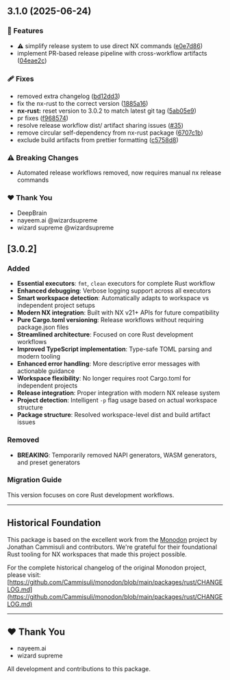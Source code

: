 ## 3.1.0 (2025-06-24)

### 🚀 Features

- ⚠️  simplify release system to use direct NX commands ([e0e7d86](https://github.com/deepbrainspace/goodiebag/commit/e0e7d86))
- implement PR-based release pipeline with cross-workflow artifacts ([04eae2c](https://github.com/deepbrainspace/goodiebag/commit/04eae2c))

### 🩹 Fixes

- removed extra changelog ([bd12dd3](https://github.com/deepbrainspace/goodiebag/commit/bd12dd3))
- fix the nx-rust to the correct version ([1885a16](https://github.com/deepbrainspace/goodiebag/commit/1885a16))
- **nx-rust:** reset version to 3.0.2 to match latest git tag ([5ab05e9](https://github.com/deepbrainspace/goodiebag/commit/5ab05e9))
- pr fixes ([f968574](https://github.com/deepbrainspace/goodiebag/commit/f968574))
- resolve release workflow dist/ artifact sharing issues ([#35](https://github.com/deepbrainspace/goodiebag/pull/35))
- remove circular self-dependency from nx-rust package ([6707c1b](https://github.com/deepbrainspace/goodiebag/commit/6707c1b))
- exclude build artifacts from prettier formatting ([c5758d8](https://github.com/deepbrainspace/goodiebag/commit/c5758d8))

### ⚠️  Breaking Changes

- Automated release workflows removed, now requires manual nx release commands

### ❤️ Thank You

- DeepBrain
- nayeem.ai @wizardsupreme
- wizard supreme @wizardsupreme

## [3.0.2]

### Added

- **Essential executors**: `fmt`, `clean` executors for complete Rust workflow
- **Enhanced debugging**: Verbose logging support across all executors
- **Smart workspace detection**: Automatically adapts to workspace vs
  independent project setups
- **Modern NX integration**: Built with NX v21+ APIs for future compatibility
- **Pure Cargo.toml versioning**: Release workflows without requiring
  package.json files
- **Streamlined architecture**: Focused on core Rust development workflows
- **Improved TypeScript implementation**: Type-safe TOML parsing and modern
  tooling
- **Enhanced error handling**: More descriptive error messages with actionable
  guidance
- **Workspace flexibility**: No longer requires root Cargo.toml for independent
  projects
- **Release integration**: Proper integration with modern NX release system
- **Project detection**: Intelligent `-p` flag usage based on actual workspace
  structure
- **Package structure**: Resolved workspace-level dist and build artifact issues

### Removed

- **BREAKING**: Temporarily removed NAPI generators, WASM generators, and preset
  generators

### Migration Guide

This version focuses on core Rust development workflows.

---

## Historical Foundation

This package is based on the excellent work from the
[Monodon](https://github.com/Cammisuli/monodon) project by Jonathan Cammisuli
and contributors. We're grateful for their foundational Rust tooling for NX
workspaces that made this project possible.

For the complete historical changelog of the original Monodon project, please
visit:
[https://github.com/Cammisuli/monodon/blob/main/packages/rust/CHANGELOG.md](https://github.com/Cammisuli/monodon/blob/main/packages/rust/CHANGELOG.md)

---

## ❤️ Thank You

- nayeem.ai
- wizard supreme

All development and contributions to this package.
